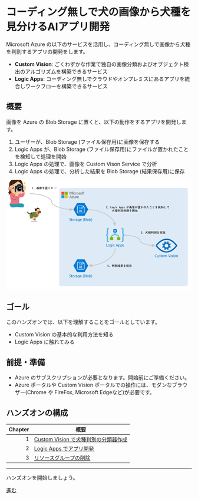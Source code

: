 # コーディング無しで犬の画像から犬種を見分けるAIアプリ開発

Microsoft Azure の以下のサービスを活用し、コーディング無しで画像から犬種を判別するアプリの開発をします。

- **Custom Vision**:
  ごくわずかな作業で独自の画像分類およびオブジェクト検出のアルゴリズムを構築できるサービス
- **Logic Apps**:
  コーディング無しでクラウドやオンプレミスにあるアプリを統合しワークフローを構築できるサービス

## 概要

画像を Azure の Blob Storage に置くと、以下の動作をするアプリを開発します。

1. ユーザーが、Blob Storage (ファイル保存用)に画像を保存する
1. Logic Apps が、Blob Storage (ファイル保存用)にファイルが置かれたことを検知して処理を開始
1. Logic Apps の処理で、画像を Custom Vison Service で分析
1. Logic Apps の処理で、分析した結果を Blob Storage (結果保存用)に保存

![overview](./images/00-overview.png)

## ゴール

このハンズオンでは、以下を理解することをゴールとしています。

- Custom Vision の基本的な利用方法を知る
- Logic Apps に触れてみる

## 前提・準備

- Azure のサブスクリプションが必要となります。開始前にご準備ください。
- Azure ポータルや Custom Vision ポータルでの操作には、モダンなブラウザー(Chrome や FireFox, Microsoft Edgeなど)が必要です。

## ハンズオンの構成

|Chapter|概要|
|--:|---|
|1|[Custom Vision で犬種判別の分類器作成](./docs/01_create-custom-vision.md)|
|2|[Logic Apps でアプリ開発](./docs/02_create-logic-apps.md)|
|3|[リソースグループの削除](./docs/03_cleanup_resources.md)|

---

ハンズオンを開始しましょう。

[進む](./docs/01_create-custom-vision.md)